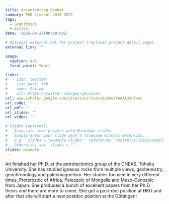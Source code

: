 ```yaml
---
title: Ariuntsetseg Ganbat
summary: PhD student 2018-2021
tags:
  - Granitoids
  - Zircon
date: '2016-04-27T00:00:00Z'

# Optional external URL for project (replaces project detail page).
external_link: ''

image:
  caption: ari
  focal_point: Smart

links:
#  - icon: twitter
#    icon_pack: fab
#    name: Follow
#    url: https://twitter.com/georgecushen
url: www.scholar.google.com/citations?user=OaUVw7YAAAAJ&hl=en
url_code: ''
url_pdf: ''
url_slides: ''
url_video: ''

# Slides (optional).
#   Associate this project with Markdown slides.
#   Simply enter your slide deck's filename without extension.
#   E.g. `slides = "example-slides"` references `content/slides/example-slides.md`.
#   Otherwise, set `slides = ""`.
slides: example
---
```


Ari finished her Ph.D. at the petrotectonics group of the CNEAS, Tohoku University. She has studied igneous rocks from multiple views, gechemistry, geochronology and paleomagnetism. Her studies focused in very different times, Proterozoic of Africa, Paleozoic of Mongolia and Meso-Cenozoic from Japan. She produced a bunch of excellent papers from her Ph.D. thesis and there are more to come. She got a post-doc position at HKU and after that she will start a new postdoc position at the Göttingen!